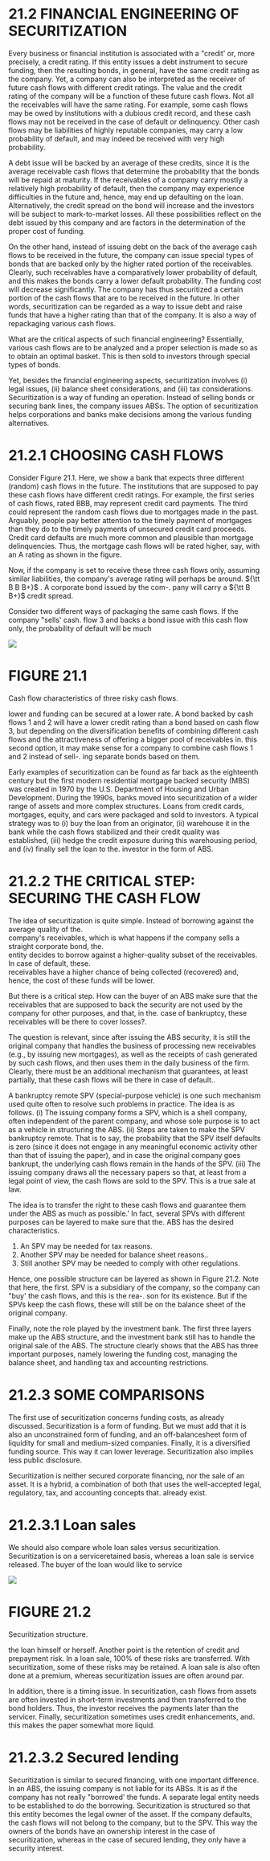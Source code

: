 # 21.2 FINANCIAL ENGINEERING OF SECURITIZATION  

Every business or financial institution is associated with a "credit' or, more precisely, a credit rating. If this entity issues a debt instrument to secure funding, then the resulting bonds, in general, have the same credit rating as the company. Yet, a company can also be interpreted as the receiver of future cash flows with different credit ratings. The value and the credit rating of the company will be a function of these future cash flows. Not all the receivables will have the same rating. For example, some cash flows may be owed by institutions with a dubious credit record, and these cash flows may not be received in the case of default or delinquency. Other cash flows may be liabilities of highly reputable companies, may carry a low probability of default, and may indeed be received with very high probability.  

A debt issue will be backed by an average of these credits, since it is the average receivable cash flows that determine the probability that the bonds will be repaid at maturity. If the receivables of a company carry mostly a relatively high probability of default, then the company may experience difficulties in the future and, hence, may end up defaulting on the loan. Alternatively, the credit spread on the bond will increase and the investors will be subject to mark-to-market losses. All these possibilities reflect on the debt issued by this company and are factors in the determination of the proper cost of funding.  

On the other hand, instead of issuing debt on the back of the average cash flows to be received in the future, the company can issue special types of bonds that are backed only by the higher rated portion of the receivables. Clearly, such receivables have a comparatively lower probability of default, and this makes the bonds carry a lower default probability. The funding cost will decrease significantly. The company has thus securitized a certain portion of the cash flows that are to be received in the future. In other words, securitization can be regarded as a way to issue debt and raise funds that have a higher rating than that of the company. It is also a way of repackaging various cash flows.  

What are the critical aspects of such financial engineering? Essentially, various cash flows are to be analyzed and a proper selection is made so as to obtain an optimal basket. This is then sold to investors through special types of bonds.  

Yet, besides the financial engineering aspects, securitization involves (i) legal issues, (ii) balance sheet considerations, and (iii) tax considerations. Securitization is a way of funding an operation. Instead of selling bonds or securing bank lines, the company issues ABSs. The option of securitization helps corporations and banks make decisions among the various funding alternatives.  

# 21.2.1 CHOOSING CASH FLOWS  

Consider Figure 21.1. Here, we show a bank that expects three different (random) cash flows in the future. The institutions that are supposed to pay these cash flows have different credit ratings. For example, the first series of cash flows, rated BBB, may represent credit card payments. The third could represent the random cash flows due to mortgages made in the past. Arguably, people pay better attention to the timely payment of mortgages than they do to the timely payments of unsecured credit card proceeds. Credit card defaults are much more common and plausible than mortgage delinquencies. Thus, the mortgage cash flows will be rated higher, say, with an A rating as shown in the figure.  

Now, if the company is set to receive these three cash flows only, assuming similar liabilities, the company's average rating will perhaps be around. ${\tt B B B+}$ . A corporate bond issued by the com-. pany will carry a ${\tt B B+}$ credit spread.  

Consider two different ways of packaging the same cash flows. If the company "sells' cash. flow 3 and backs a bond issue with this cash flow only, the probability of default will be much  

![](images/5a045fd67d7af57af109ed8c697d886e544e23477e50de66dfe110fe82b27b70.jpg)  

# FIGURE 21.1  

Cash flow characteristics of three risky cash flows.  

lower and funding can be secured at a lower rate. A bond backed by cash flows 1 and 2 will have a lower credit rating than a bond based on cash flow 3, but depending on the diversification benefits of combining different cash flows and the attractiveness of offering a bigger pool of receivables in. this second option, it may make sense for a company to combine cash flows 1 and 2 instead of sell-. ing separate bonds based on them.  

Early examples of securitization can be found as far back as the eighteenth century but the first modern residential mortgage backed security (MBS) was created in 1970 by the U.S. Department of Housing and Urban Development. During the 1990s, banks moved into securitization of a wider range of assets and more complex structures. Loans from credit cards, mortgages, equity, and cars were packaged and sold to investors. A typical strategy was to (i) buy the loan from an originator, (ii) warehouse it in the bank while the cash flows stabilized and their credit quality was established, (iii) hedge the credit exposure during this warehousing period, and (iv) finally sell the loan to the. investor in the form of ABS.  

# 21.2.2 THE CRITICAL STEP: SECURING THE CASH FLOW  

The idea of securitization is quite simple. Instead of borrowing against the average quality of the.   
company's receivables, which is what happens if the company sells a straight corporate bond, the.   
entity decides to borrow against a higher-quality subset of the receivables. In case of default, these.   
receivables have a higher chance of being collected (recovered) and, hence, the cost of these funds will be lower.  

But there is a critical step. How can the buyer of an ABS make sure that the receivables that are supposed to back the security are not used by the company for other purposes, and that, in the. case of bankruptcy, these receivables will be there to cover losses?.  

The question is relevant, since after issuing the ABS security, it is still the original company that handles the business of processing new receivables (e.g., by issuing new mortgages), as well as the receipts of cash generated by such cash flows, and then uses them in the daily business of the firm. Clearly, there must be an additional mechanism that guarantees, at least partially, that these cash flows will be there in case of default..  

A bankruptcy remote SPV (special-purpose vehicle) is one such mechanism used quite often to resolve such problems in practice. The idea is as follows. (i) The issuing company forms a SPV, which is a shell company, often independent of the parent company, and whose sole purpose is to act as a vehicle in structuring the ABS. (ii) Steps are taken to make the SPV bankruptcy remote. That is to say, the probability that the SPV itself defaults is zero (since it does not engage in any meaningful economic activity other than that of issuing the paper), and in case the original company goes bankrupt, the underlying cash flows remain in the hands of the SPV. (iii) The issuing company draws all the necessary papers so that, at least from a legal point of view, the cash flows are sold to the SPV. This is a true sale at law.  

The idea is to transfer the right to these cash flows and guarantee them under the ABS as much as possible.' In fact, several SPVs with different purposes can be layered to make sure that the. ABS has the desired characteristics.  

1. An SPV may be needed for tax reasons.   
2. Another SPV may be needed for balance sheet reasons..   
3. Still another SPV may be needed to comply with other regulations.  

Hence, one possible structure can be layered as shown in Figure 21.2. Note that here, the first. SPV is a subsidiary of the company, so the company can "buy' the cash flows, and this is the rea-. son for its existence. But if the SPVs keep the cash flows, these will still be on the balance sheet of the original company.  

Finally, note the role played by the investment bank. The first three layers make up the ABS structure, and the investment bank still has to handle the original sale of the ABS. The structure clearly shows that the ABS has three important purposes, namely lowering the funding cost, managing the balance sheet, and handling tax and accounting restrictions.  

# 21.2.3 SOME COMPARISONS  

The first use of securitization concerns funding costs, as already discussed. Securitization is a form of funding. But we must add that it is also an unconstrained form of funding, and an off-balancesheet form of liquidity for small and medium-sized companies. Finally, it is a diversified funding source. This way it can lower leverage. Securitization also implies less public disclosure.  

Securitization is neither secured corporate financing, nor the sale of an asset. It is a hybrid, a combination of both that uses the well-accepted legal, regulatory, tax, and accounting concepts that. already exist.  

# 21.2.3.1 Loan sales  

We should also compare whole loan sales versus securitization. Securitization is on a serviceretained basis, whereas a loan sale is service released. The buyer of the loan would like to service  

![](images/a8955ca9d73257c104a9827d975699fb57dc9d1a9308aad2178dc56358a965e1.jpg)  

# FIGURE 21.2  

Securitization structure.  

the loan himself or herself. Another point is the retention of credit and prepayment risk. In a loan sale, $100\%$ of these risks are transferred. With securitization, some of these risks may be retained. A loan sale is also often done at a premium, whereas securitization issues are often around par.  

In addition, there is a timing issue. In securitization, cash flows from assets are often invested in short-term investments and then transferred to the bond holders. Thus, the investor receives the payments later than the servicer. Finally, securitization sometimes uses credit enhancements, and. this makes the paper somewhat more liquid.  

# 21.2.3.2 Secured lending  

Securitization is similar to secured financing, with one important difference. In an ABS, the issuing company is not liable for its ABSs. It is as if the company has not really "borrowed' the funds. A separate legal entity needs to be established to do the borrowing. Securitization is structured so that this entity becomes the legal owner of the asset. If the company defaults, the cash flows will not belong to the company, but to the SPV. This way the owners of the bonds have an ownership interest in the case of securitization, whereas in the case of secured lending, they only have a security interest.  
